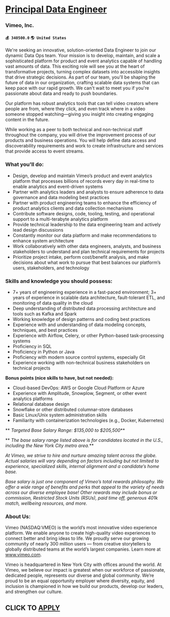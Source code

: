 # [Principal Data Engineer](https://www.remotewlb.com/apply/principal-data-engineer-74089)  
### Vimeo, Inc.  
#### `💰 340500.0` `🌎 United States`  

We're seeking an innovative, solution-oriented Data Engineer to join our dynamic Data Ops team. Your mission is to develop, maintain, and scale a sophisticated platform for product and event analytics capable of handling vast amounts of data. This exciting role will see you at the heart of transformative projects, turning complex datasets into accessible insights that drive strategic decisions. As part of our team, you'll be shaping the future of data in our organization, crafting scalable data systems that can keep pace with our rapid growth. We can't wait to meet you if you're passionate about data and ready to push boundaries.

Our platform has robust analytics tools that can tell video creators where people are from, where they click, and even track where in a video someone stopped watching—giving you insight into creating engaging content in the future.

While working as a peer to both technical and non-technical staff throughout the company, you will drive the improvement process of our products and business operations. You will help define data access and discoverability requirements and work to create infrastructure and services that provide access to event streams.

### What you'll do:

  * Design, develop and maintain Vimeo’s product and event analytics platform that processes billions of records every day in real-time to enable analytics and event-driven systems
  * Partner with analytics leaders and analysts to ensure adherence to data governance and data modeling best practices
  * Partner with product engineering teams to enhance the efficiency of product analytics clients and data collection mechanisms
  * Contribute software designs, code, tooling, testing, and operational support to a multi-terabyte analytics platform
  * Provide technical leadership to the data engineering team and actively lead design discussions
  * Constantly monitor our data platform and make recommendations to enhance system architecture 
  * Work collaboratively with other data engineers, analysts, and business stakeholders to understand and plan technical requirements for projects
  * Prioritize project intake, perform cost/benefit analysis, and make decisions about what work to pursue that best balances our platform’s users, stakeholders, and technology

### Skills and knowledge you should possess:

  * 7+ years of engineering experience in a fast-paced environment; 3+ years of experience in scalable data architecture, fault-tolerant ETL, and monitoring of data quality in the cloud
  * Deep understanding of distributed data processing architecture and tools such as Kafka and Spark
  * Working knowledge of design patterns and coding best practices
  * Experience with and understanding of data modeling concepts, techniques, and best practices
  * Experience with Airflow, Celery, or other Python-based task-processing systems
  * Proficiency in SQL
  * Proficiency in Python or Java 
  * Proficiency with modern source control systems, especially Git
  * Experience working with non-technical business stakeholders on technical projects

 **Bonus points (nice skills to have, but not needed):**

  * Cloud-based DevOps: AWS or Google Cloud Platform or Azure
  * Experience with Amplitude, Snowplow, Segment, or other event analytics platforms 
  * Relational database design
  * Snowflake or other distributed columnar-store databases
  * Basic Linux/Unix system administration skills
  * Familiarity with containerization technologies (e.g., Docker, Kubernetes)

 ** _Targeted Base Salary Range: $135,000 to $205,500_**

 ** _The base salary range listed above is for candidates located in the U.S., including the New York City metro area._**

 _At Vimeo, we strive to hire and nurture amazing talent across the globe. Actual salaries will vary depending on factors including but not limited to experience, specialized skills, internal alignment and a candidate’s home base._

 _Base salary is just one component of Vimeo’s total rewards philosophy. We offer a wide range of benefits and perks that appeal to the variety of needs across our diverse employee base! Other rewards may include bonus or commission, Restricted Stock Units (RSUs), paid time off, generous 401k match, wellbeing resources, and more._

### About Us:

Vimeo (NASDAQ:VMEO) is the world’s most innovative video experience platform. We enable anyone to create high-quality video experiences to connect better and bring ideas to life. We proudly serve our growing community of nearly 300 million users — from creative storytellers to globally distributed teams at the world’s largest companies. Learn more at www.vimeo.com.

Vimeo is headquartered in New York City with offices around the world. At Vimeo, we believe our impact is greatest when our workforce of passionate, dedicated people, represents our diverse and global community. We’re proud to be an equal opportunity employer where diversity, equity, and inclusion is championed in how we build our products, develop our leaders, and strengthen our culture.

  
## CLICK TO [APPLY](https://www.remotewlb.com/apply/principal-data-engineer-74089)

